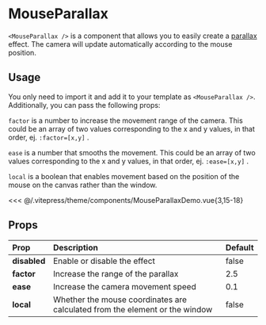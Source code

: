 # MouseParallax

<DocsDemo>
  <MouseParallaxDemo />
</DocsDemo>

`<MouseParallax />` is a component that allows you to easily create a [parallax](https://en.wikipedia.org/wiki/Parallax) effect. The camera will update automatically according to the mouse position.

## Usage

You only need to import it and add it to your template as `<MouseParallax />`. Additionally, you can pass the following props:

`factor` is a number to increase the movement range of the camera. This could be an array of two values corresponding to the x and y values, in that order, ej. `:factor=[x,y]` .

`ease` is a number that smooths the movement. This could be an array of two values corresponding to the x and y values, in that order, ej. `:ease=[x,y]` .

`local` is a boolean that enables movement based on the position of the mouse on the canvas rather than the window.

<<< @/.vitepress/theme/components/MouseParallaxDemo.vue{3,15-18}

## Props

| Prop         | Description                                                                 | Default |
| :----------- | :-------------------------------------------------------------------------- | ------- |
| **disabled** | Enable or disable the effect                                                | false   |
| **factor**   | Increase the range of the parallax                                          | 2.5     |
| **ease**     | Increase the camera movement speed                                          | 0.1     |
| **local**    | Whether the mouse coordinates are calculated from the element or the window | false   |
